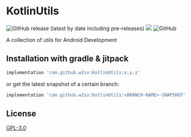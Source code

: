 # KotlinUtils

![GitHub release (latest by date including pre-releases)](https://img.shields.io/github/v/release/w2sv/KotlinUtils?include_prereleases)
[![](https://jitpack.io/v/w2sv/KotlinUtils.svg)](https://jitpack.io/#w2sv/KotlinUtils)
![GitHub](https://img.shields.io/github/license/w2sv/KotlinUtils)

A collection of utils for Android Development 

## Installation with gradle & jitpack

```gradle
implementation 'com.github.w2sv:KotlinUtils:x.y.z'
```
or get the latest snapshot of a certain branch:
```gradle
implementation 'com.github.w2sv:KotlinUtils:<BRANCH-NAME>-SNAPSHOT'
```

## License

[GPL-3.0](https://github.com/w2sv/KotlinUtils/blob/main/LICENSE)
